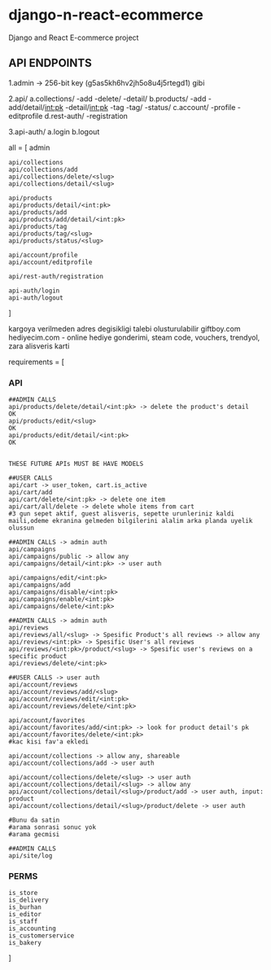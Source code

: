# django-n-react-ecommerce
Django and React E-commerce project

## API ENDPOINTS

1.admin -> 256-bit key (g5as5kh6hv2jh5o8u4j5rtegd1) gibi

2.api/
    a.collections/
        -add
        -delete/<slug>
        -detail/<slug>
    b.products/
        -add
        -add/detail/<int:pk>
        -detail/<int:pk>
        -tag
        -tag/<slug>
        -status/<slug>
    c.account/
        -profile
        -editprofile
    d.rest-auth/
        -registration

3.api-auth/
    a.login
    b.logout

all = [
    admin

    api/collections
    api/collections/add
    api/collections/delete/<slug>
    api/collections/detail/<slug>

    api/products
    api/products/detail/<int:pk>
    api/products/add
    api/products/add/detail/<int:pk>
    api/products/tag
    api/products/tag/<slug>
    api/products/status/<slug>

    api/account/profile
    api/account/editprofile

    api/rest-auth/registration

    api-auth/login
    api-auth/logout
]


kargoya verilmeden adres degisikligi talebi olusturulabilir
giftboy.com hediyecim.com - online hediye gonderimi, steam code, vouchers, trendyol, zara alisveris karti

requirements = [
###   API
    ##ADMIN CALLS
    api/products/delete/detail/<int:pk> -> delete the product's detail      OK
    api/products/edit/<slug>                                                OK
    api/products/edit/detail/<int:pk>                                       OK


    THESE FUTURE APIs MUST BE HAVE MODELS
    
    ##USER CALLS
    api/cart -> user_token, cart.is_active
    api/cart/add
    api/cart/delete/<int:pk> -> delete one item
    api/cart/all/delete -> delete whole items from cart
    #3 gun sepet aktif, guest alisveris, sepette urunleriniz kaldi maili,odeme ekranina gelmeden bilgilerini alalim arka planda uyelik olussun

    ##ADMIN CALLS -> admin auth
    api/campaigns
    api/campaigns/public -> allow any
    api/campaigns/detail/<int:pk> -> user auth

    api/campaigns/edit/<int:pk>
    api/campaigns/add
    api/campaigns/disable/<int:pk>
    api/campaigns/enable/<int:pk>
    api/campaigns/delete/<int:pk>
    
    ##ADMIN CALLS -> admin auth
    api/reviews
    api/reviews/all/<slug> -> Spesific Product's all reviews -> allow any
    api/reviews/<int:pk> -> Spesific User's all reviews
    api/reviews/<int:pk>/product/<slug> -> Spesific user's reviews on a specific product
    api/reviews/delete/<int:pk>

    ##USER CALLS -> user auth
    api/account/reviews
    api/account/reviews/add/<slug>
    api/account/reviews/edit/<int:pk>
    api/account/reviews/delete/<int:pk>

    api/account/favorites
    api/account/favorites/add/<int:pk> -> look for product detail's pk
    api/account/favorites/delete/<int:pk>
    #kac kisi fav'a ekledi

    api/account/collections -> allow any, shareable
    api/account/collections/add -> user auth

    api/account/collections/delete/<slug> -> user auth
    api/account/collections/detail/<slug> -> allow any
    api/account/collections/detail/<slug>/product/add -> user auth, input: product 
    api/account/collections/detail/<slug>/product/delete -> user auth

    #Bunu da satin
    #arama sonrasi sonuc yok
    #arama gecmisi
    
    ##ADMIN CALLS
    api/site/log

### PERMS
    is_store
    is_delivery
    is_burhan
    is_editor
    is_staff
    is_accounting
    is_customerservice
    is_bakery



]